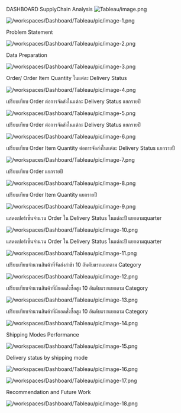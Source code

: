DASHBOARD
SupplyChain Analysis
![Tableau/image.png](pic/image.png)

![/workspaces/Dashboard/Tableau/pic/image-1.png](pic/image-1.png)

Problem Statement

![/workspaces/Dashboard/Tableau/pic/image-2.png](pic/image-2.png)


Data Preparation

![/workspaces/Dashboard/Tableau/pic/image-3.png](pic/image-3.png)


Order/ Order Item Quantity ในแต่ละ Delivery Status

![/workspaces/Dashboard/Tableau/pic/image-4.png](pic/image-4.png)


เปรียบเทียบ Order ต่อการจัดส่งในแต่ละ Delivery Status แยกรายปี 

![/workspaces/Dashboard/Tableau/pic/image-5.png](pic/image-5.png)


เปรียบเทียบ Order ต่อการจัดส่งในแต่ละ Delivery Status แยกรายปี 

![/workspaces/Dashboard/Tableau/pic/image-6.png](pic/image-6.png)


เปรียบเทียบ Order Item Quantity ต่อการจัดส่งในแต่ละ Delivery Status แยกรายปี 

![/workspaces/Dashboard/Tableau/pic/image-7.png](pic/image-7.png)


เปรียบเทียบ Order แยกรายปี 

![/workspaces/Dashboard/Tableau/pic/image-8.png](pic/image-8.png)


เปรียบเทียบ Order Item Quantity แยกรายปี 

![/workspaces/Dashboard/Tableau/pic/image-9.png](pic/image-9.png)


แสดงเปอร์เซ็นจำนวน Order ใน Delivery Status ในแต่ละปี แยกตามquarter

![/workspaces/Dashboard/Tableau/pic/image-10.png](pic/image-10.png)


แสดงเปอร์เซ็นจำนวน Order ใน Delivery Status ในแต่ละปี แยกตามquarter


![/workspaces/Dashboard/Tableau/pic/image-11.png](pic/image-11.png)


เปรียบเทียบจำนวนสินค้าที่จัดส่งล่าช้า 10 อันดับแรกแยกตาม Category


![/workspaces/Dashboard/Tableau/pic/image-12.png](pic/image-12.png)


เปรียบเทียบจำนวนสินค้าที่มียอดสั่งซื้อสูง 10 อันดับแรกแยกตาม Category


![/workspaces/Dashboard/Tableau/pic/image-13.png](pic/image-13.png)


เปรียบเทียบจำนวนสินค้าที่มียอดสั่งซื้อสูง 10 อันดับแรกแยกตาม Category

![/workspaces/Dashboard/Tableau/pic/image-14.png](pic/image-14.png)


Shipping Modes Performance

![/workspaces/Dashboard/Tableau/pic/image-15.png](pic/image-15.png)


Delivery status by shipping mode

![/workspaces/Dashboard/Tableau/pic/image-16.png](pic/image-16.png)




![/workspaces/Dashboard/Tableau/pic/image-17.png](pic/image-17.png)


Recommendation and Future Work 


![/workspaces/Dashboard/Tableau/pic/image-18.png](pic/image-18.png)

